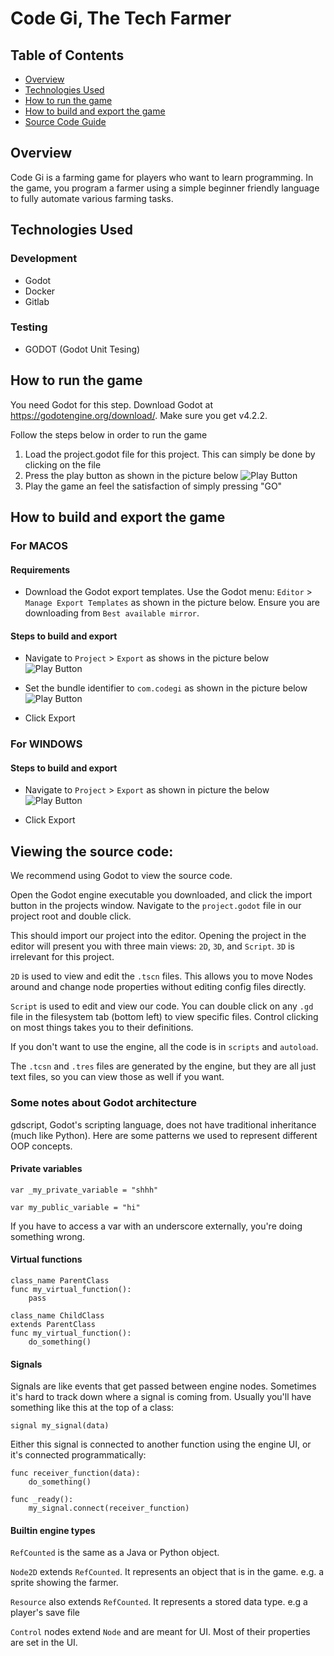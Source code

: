 # Code Gi, The Tech Farmer

## Table of Contents 

- [Overview](#overview)
- [Technologies Used](#technologies-used)
- [How to run the game](#how-to-run-the-game)
- [How to build and export the game](#how-to-build-and-export-the-game)
- [Source Code Guide](#viewing-the-source-code)

## Overview 
Code Gi is a farming game for players who want to learn programming. In the game, you program a farmer using a simple beginner friendly language to fully automate various farming tasks.

## Technologies Used

### Development 
- Godot
- Docker
- Gitlab

### Testing 
- GODOT (Godot Unit Tesing)

## How to run the game
You need Godot for this step. Download Godot at
https://godotengine.org/download/. Make sure you get v4.2.2.

Follow the steps below in order to run the game
1. Load the project.godot file for this project. This can simply be done by clicking on the file
2. Press the play button as shown in the picture below
   ![Play Button](docs/play_button.png)
3. Play the game an feel the satisfaction of simply pressing "GO"

## How to build and export the game

### For MACOS

#### Requirements 
- Download the Godot export templates. Use the Godot menu: `Editor` > `Manage Export Templates` as shown in the picture below. Ensure you are downloading from `Best available mirror`.

#### Steps to build and export

- Navigate to `Project` > `Export` as shows in the picture below
  ![Play Button](docs/export_nav.png)

- Set the bundle identifier to `com.codegi` as shown in the picture below
  ![Play Button](docs/macos_bundle_id.png)
- Click Export

### For WINDOWS

#### Steps to build and export

- Navigate to `Project` > `Export` as shown in picture the below
  ![Play Button](docs/export_nav_windows.png)
  
- Click Export

## Viewing the source code:

We recommend using Godot to view the source code. 

Open the Godot engine executable you downloaded, and click the import button in the 
projects window. Navigate to the `project.godot` file in our project root
and double click.

This should import our project into the editor. Opening the project in 
the editor will present you with three main views: `2D`, `3D`, and `Script`.
`3D` is irrelevant for this project. 

`2D` is used to view and edit the `.tscn`
files. This allows you to move Nodes around and change node properties without editing
config files directly.

`Script` is used to edit and view our code. You can double click on any `.gd` file
in the filesystem tab (bottom left) to view specific files. Control clicking on most
things takes you to their definitions.

If you don't want to use the engine, all the code is in `scripts` and `autoload`.

The `.tcsn` and `.tres` files are generated by the engine, but they
are all just text files, so you can view those as well if you want.

### Some notes about Godot architecture

gdscript, Godot's scripting language, does not have traditional
inheritance (much like Python). Here are some patterns we used 
to represent different OOP concepts.

#### Private variables

`var _my_private_variable = "shhh"`

`var my_public_variable = "hi"`

If you have to access a var with an underscore externally, you're doing
something wrong.

#### Virtual functions

```
class_name ParentClass
func my_virtual_function():
	pass
```
```
class_name ChildClass
extends ParentClass
func my_virtual_function():
	do_something()
```

#### Signals

Signals are like events that get passed between engine nodes. Sometimes
it's hard to track down where a signal is coming from. Usually you'll have
something like this at the top of a class:

```
signal my_signal(data)
```

Either this signal is connected to another function using the engine
UI, or it's connected programmatically:

```
func receiver_function(data):
	do_something()

func _ready():
	my_signal.connect(receiver_function)
```

#### Builtin engine types

`RefCounted` is the same as a Java or Python object.

`Node2D` extends `RefCounted`. It represents an object that is in the game.
e.g. a sprite showing the farmer.

`Resource` also extends `RefCounted`. It represents a stored data type. e.g a player's save file

`Control` nodes extend `Node` and are meant for UI. Most of their properties are set in the UI.

